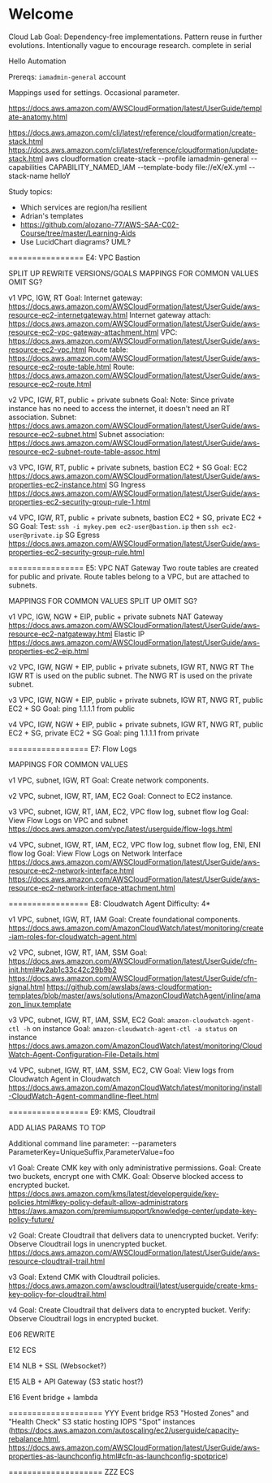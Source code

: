 # Welcome 

Cloud Lab
Goal: Dependency-free implementations. Pattern reuse in further evolutions. Intentionally vague to encourage research.
complete in serial

Hello Automation

Prereqs:  `iamadmin-general` account

Mappings used for settings. Occasional parameter.

https://docs.aws.amazon.com/AWSCloudFormation/latest/UserGuide/template-anatomy.html

https://docs.aws.amazon.com/cli/latest/reference/cloudformation/create-stack.html
https://docs.aws.amazon.com/cli/latest/reference/cloudformation/update-stack.html
  aws cloudformation create-stack 
    --profile iamadmin-general 
    --capabilities CAPABILITY_NAMED_IAM 
    --template-body file://eX/eX.yml 
    --stack-name helloY

Study topics:
- Which services are region/ha resilient
- Adrian's templates
- https://github.com/alozano-77/AWS-SAA-C02-Course/tree/master/Learning-Aids
- Use LucidChart diagrams? UML?

================ E4: VPC Bastion

  SPLIT UP
  REWRITE VERSIONS/GOALS
  MAPPINGS FOR COMMON VALUES
  OMIT SG?

  v1 VPC, IGW, RT
    Goal:
    Internet gateway: https://docs.aws.amazon.com/AWSCloudFormation/latest/UserGuide/aws-resource-ec2-internetgateway.html
    Internet gateway attach: https://docs.aws.amazon.com/AWSCloudFormation/latest/UserGuide/aws-resource-ec2-vpc-gateway-attachment.html
    VPC: https://docs.aws.amazon.com/AWSCloudFormation/latest/UserGuide/aws-resource-ec2-vpc.html
    Route table: https://docs.aws.amazon.com/AWSCloudFormation/latest/UserGuide/aws-resource-ec2-route-table.html
    Route: https://docs.aws.amazon.com/AWSCloudFormation/latest/UserGuide/aws-resource-ec2-route.html

  v2 VPC, IGW, RT, public + private subnets
    Goal:
    Note: Since private instance has no need to access the internet, it doesn't need an RT association.
    Subnet: https://docs.aws.amazon.com/AWSCloudFormation/latest/UserGuide/aws-resource-ec2-subnet.html
    Subnet association: https://docs.aws.amazon.com/AWSCloudFormation/latest/UserGuide/aws-resource-ec2-subnet-route-table-assoc.html

  v3 VPC, IGW, RT, public + private subnets, bastion EC2 + SG
    Goal:
    EC2 https://docs.aws.amazon.com/AWSCloudFormation/latest/UserGuide/aws-properties-ec2-instance.html
    SG Ingress https://docs.aws.amazon.com/AWSCloudFormation/latest/UserGuide/aws-properties-ec2-security-group-rule-1.html

  v4 VPC, IGW, RT, public + private subnets, bastion EC2 + SG, private EC2 + SG
    Goal:
    Test: `ssh -i mykey.pem ec2-user@bastion.ip` then `ssh ec2-user@private.ip`
    SG Egress https://docs.aws.amazon.com/AWSCloudFormation/latest/UserGuide/aws-properties-ec2-security-group-rule.html

================ E5: VPC NAT Gateway
  Two route tables are created for public and private.
  Route tables belong to a VPC, but are attached to subnets.

  MAPPINGS FOR COMMON VALUES
  SPLIT UP
  OMIT SG?

  v1 VPC, IGW, NGW + EIP, public + private subnets
    NAT Gateway https://docs.aws.amazon.com/AWSCloudFormation/latest/UserGuide/aws-resource-ec2-natgateway.html
    Elastic IP https://docs.aws.amazon.com/AWSCloudFormation/latest/UserGuide/aws-properties-ec2-eip.html

  v2 VPC, IGW, NGW + EIP, public + private subnets, IGW RT, NWG RT
    The IGW RT is used on the public subnet.
    The NWG RT is used on the private subnet.

  v3 VPC, IGW, NGW + EIP, public + private subnets, IGW RT, NWG RT, public EC2 + SG
    Goal: ping 1.1.1.1 from public
    
  v4 VPC, IGW, NGW + EIP, public + private subnets, IGW RT, NWG RT, public EC2 + SG, private EC2 + SG
    Goal: ping 1.1.1.1 from private

    
================= E7: Flow Logs

  MAPPINGS FOR COMMON VALUES

  v1 VPC, subnet, IGW, RT
    Goal: Create network components.

  v2 VPC, subnet, IGW, RT, IAM, EC2
    Goal: Connect to EC2 instance.
  
  v3 VPC, subnet, IGW, RT, IAM, EC2, VPC flow log, subnet flow log
    Goal: View Flow Logs on VPC and subnet
    https://docs.aws.amazon.com/vpc/latest/userguide/flow-logs.html

  v4 VPC, subnet, IGW, RT, IAM, EC2, VPC flow log, subnet flow log, ENI, ENI flow log
    Goal: View Flow Logs on Network Interface
    https://docs.aws.amazon.com/AWSCloudFormation/latest/UserGuide/aws-resource-ec2-network-interface.html
    https://docs.aws.amazon.com/AWSCloudFormation/latest/UserGuide/aws-resource-ec2-network-interface-attachment.html


================= E8: Cloudwatch Agent
  Difficulty: 4*
  

  v1 VPC, subnet, IGW, RT, IAM
  Goal: Create foundational components.
  https://docs.aws.amazon.com/AmazonCloudWatch/latest/monitoring/create-iam-roles-for-cloudwatch-agent.html

  v2 VPC, subnet, IGW, RT, IAM, SSM
    Goal: 
    https://docs.aws.amazon.com/AWSCloudFormation/latest/UserGuide/cfn-init.html#w2ab1c33c42c29b9b2
    https://docs.aws.amazon.com/AWSCloudFormation/latest/UserGuide/cfn-signal.html
    https://github.com/awslabs/aws-cloudformation-templates/blob/master/aws/solutions/AmazonCloudWatchAgent/inline/amazon_linux.template

  v3 VPC, subnet, IGW, RT, IAM, SSM, EC2
    Goal: `amazon-cloudwatch-agent-ctl -h` on instance
    Goal: `amazon-cloudwatch-agent-ctl -a status` on instance
    https://docs.aws.amazon.com/AmazonCloudWatch/latest/monitoring/CloudWatch-Agent-Configuration-File-Details.html

  v4 VPC, subnet, IGW, RT, IAM, SSM, EC2, CW
    Goal: View logs from Cloudwatch Agent in Cloudwatch
    https://docs.aws.amazon.com/AmazonCloudWatch/latest/monitoring/install-CloudWatch-Agent-commandline-fleet.html

================= E9: KMS, Cloudtrail

  ADD ALIAS
  PARAMS TO TOP

  Additional command line parameter: 
    --parameters ParameterKey=UniqueSuffix,ParameterValue=foo 

  v1 
    Goal: Create CMK key with only administrative permissions.
    Goal: Create two buckets, encrypt one with CMK.
    Goal: Observe blocked access to encrypted bucket.
    https://docs.aws.amazon.com/kms/latest/developerguide/key-policies.html#key-policy-default-allow-administrators
    https://aws.amazon.com/premiumsupport/knowledge-center/update-key-policy-future/

  v2 
    Goal: Create Cloudtrail that delivers data to unencrypted bucket.
    Verify: Observe Cloudtrail logs in unencrypted bucket.
    https://docs.aws.amazon.com/AWSCloudFormation/latest/UserGuide/aws-resource-cloudtrail-trail.html

  v3 
    Goal: Extend CMK with Cloudtrail policies.
    https://docs.aws.amazon.com/awscloudtrail/latest/userguide/create-kms-key-policy-for-cloudtrail.html

  v4 
    Goal: Create Cloudtrail that delivers data to encrypted bucket.
    Verify: Observe Cloudtrail logs in encrypted bucket.


E06 REWRITE

E12 ECS

E14 NLB + SSL (Websocket?)

E15 ALB + API Gateway (S3 static host?)

E16 Event bridge + lambda

==================== YYY
Event bridge
R53 "Hosted Zones" and "Health Check"
S3 static hosting
IOPS
"Spot" instances (https://docs.aws.amazon.com/autoscaling/ec2/userguide/capacity-rebalance.html, https://docs.aws.amazon.com/AWSCloudFormation/latest/UserGuide/aws-properties-as-launchconfig.html#cfn-as-launchconfig-spotprice)

==================== ZZZ
ECS 